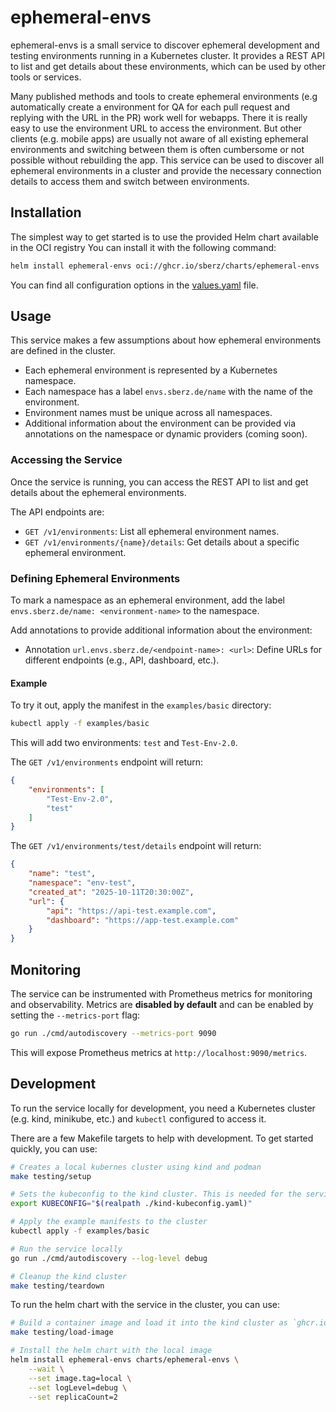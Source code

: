 # ephemeral-envs

ephemeral-envs is a small service to discover ephemeral development and testing environments running in a Kubernetes cluster.
It provides a REST API to list and get details about these environments, which can be used by other tools or services.

Many published methods and tools to create ephemeral environments (e.g automatically create a environment for QA for each pull request and replying with the URL in the PR) work well for webapps. There it is really easy to use the environment URL to access the environment. But other clients (e.g. mobile apps) are usually not aware of all existing ephemeral environments and switching between them is often cumbersome or not possible without rebuilding the app.
This service can be used to discover all ephemeral environments in a cluster and provide the necessary connection details to access them and switch between environments.

## Installation

The simplest way to get started is to use the provided Helm chart available in the OCI registry
You can install it with the following command:

```bash
helm install ephemeral-envs oci://ghcr.io/sberz/charts/ephemeral-envs
 ```

You can find all configuration options in the [values.yaml](./charts/ephemeral-envs/values.yaml) file.

## Usage

This service makes a few assumptions about how ephemeral environments are defined in the cluster.
- Each ephemeral environment is represented by a Kubernetes namespace.
- Each namespace has a label `envs.sberz.de/name` with the name of the environment.
- Environment names must be unique across all namespaces.
- Additional information about the environment can be provided via annotations on the namespace or dynamic providers (coming soon).


### Accessing the Service

Once the service is running, you can access the REST API to list and get details about the ephemeral environments.

The API endpoints are:

-   `GET /v1/environments`: List all ephemeral environment names.
-   `GET /v1/environments/{name}/details`: Get details about a specific ephemeral environment.

### Defining Ephemeral Environments

To mark a namespace as an ephemeral environment, add the label `envs.sberz.de/name: <environment-name>` to the namespace.

Add annotations to provide additional information about the environment:

-   Annotation `url.envs.sberz.de/<endpoint-name>: <url>`: Define URLs for different endpoints (e.g., API, dashboard, etc.).

#### Example

To try it out, apply the manifest in the `examples/basic` directory:

```bash
kubectl apply -f examples/basic
```

This will add two environments: `test` and `Test-Env-2.0`.

The `GET /v1/environments` endpoint will return:

```json
{
	"environments": [
		"Test-Env-2.0",
		"test"
	]
}
```

The `GET /v1/environments/test/details` endpoint will return:

```json
{
	"name": "test",
	"namespace": "env-test",
	"created_at": "2025-10-11T20:30:00Z",
	"url": {
		"api": "https://api-test.example.com",
		"dashboard": "https://app-test.example.com"
	}
}
```

## Monitoring

The service can be instrumented with Prometheus metrics for monitoring and observability. Metrics are **disabled by default** and can be enabled by setting the `--metrics-port` flag:

```bash
go run ./cmd/autodiscovery --metrics-port 9090
```

This will expose Prometheus metrics at `http://localhost:9090/metrics`.

## Development
To run the service locally for development, you need a Kubernetes cluster (e.g. kind, minikube, etc.) and `kubectl` configured to access it.

There are a few Makefile targets to help with development. To get started quickly, you can use:

```bash
# Creates a local kubernes cluster using kind and podman
make testing/setup

# Sets the kubeconfig to the kind cluster. This is needed for the service to access the cluster.
export KUBECONFIG="$(realpath ./kind-kubeconfig.yaml)"

# Apply the example manifests to the cluster
kubectl apply -f examples/basic

# Run the service locally
go run ./cmd/autodiscovery --log-level debug

# Cleanup the kind cluster
make testing/teardown
```

To run the helm chart with the service in the cluster, you can use:

```bash
# Build a container image and load it into the kind cluster as `ghcr.io/sberz/ephemeral-envs:local`
make testing/load-image

# Install the helm chart with the local image
helm install ephemeral-envs charts/ephemeral-envs \
	--wait \
	--set image.tag=local \
	--set logLevel=debug \
	--set replicaCount=2
```
